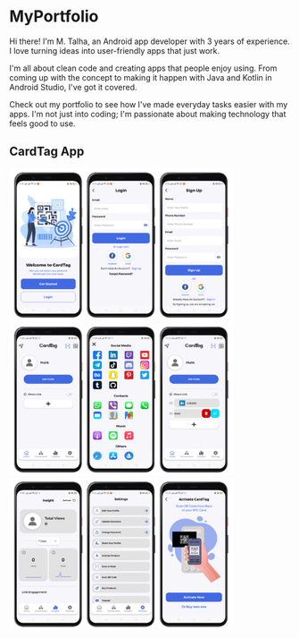 ﻿# MyPortfolio

Hi there! I'm M. Talha, an Android app developer with 3 years of experience. I love turning ideas into user-friendly apps that just work.

I'm all about clean code and creating apps that people enjoy using. From coming up with the concept to making it happen with Java and Kotlin in Android Studio, I've got it covered.

Check out my portfolio to see how I've made everyday tasks easier with my apps. I'm not just into coding; I'm passionate about making technology that feels good to use.

## CardTag App
<img src="https://github.com/talha-malik-05/MyPortfolio/blob/main/images/CardTag/1.jpeg" width="400" /> 
<img src="https://github.com/talha-malik-05/MyPortfolio/blob/main/images/CardTag/2.jpeg" width="400" /> 
<img src="https://github.com/talha-malik-05/MyPortfolio/blob/main/images/CardTag/3.jpeg" width="400" /> 
